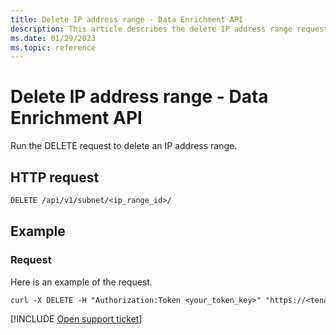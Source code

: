 ```yaml
---
title: Delete IP address range - Data Enrichment API
description: This article describes the delete IP address range request in the Defender for Cloud Apps Data Enrichment API.
ms.date: 01/29/2023
ms.topic: reference
---
```

# Delete IP address range - Data Enrichment API



Run the DELETE request to delete an IP address range.

## HTTP request

```rest
DELETE /api/v1/subnet/<ip_range_id>/
```

## Example

### Request

Here is an example of the request.

```rest
curl -X DELETE -H "Authorization:Token <your_token_key>" "https://<tenant_id>.<tenant_region>.portal.cloudappsecurity.com/api/v1/subnet/<ip_range_id>/"
```

[!INCLUDE [Open support ticket](includes/support.md)]
